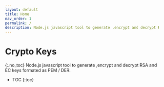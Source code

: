 ```yaml
---
layout: default
title: Home
nav_order: 1
permalink: /
description: Node.js javascript tool to generate ,encrypt and decrypt RSA and EC keys formated as PEM / DER.
---
```

# Crypto Keys
{:.no_toc}
Node.js javascript tool to generate ,encrypt and decrypt RSA and EC keys formated as PEM / DER.

- TOC
{:toc}




